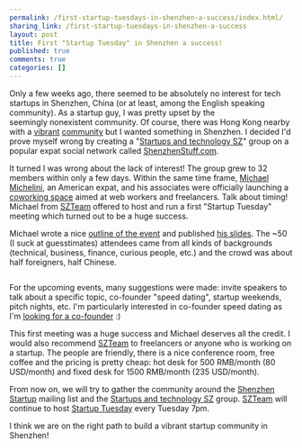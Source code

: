 ```yaml
---
permalink: /first-startup-tuesdays-in-shenzhen-a-success/index.html/
sharing_link: /first-startup-tuesdays-in-shenzhen-a-success
layout: post
title: First "Startup Tuesday" in Shenzhen a success!
published: true
comments: true
categories: []
---
```

<p>Only a few weeks ago, there seemed to be absolutely no interest for tech startups in Shenzhen, China (or at least, among the English speaking community). As a startup guy, I was pretty upset by the seemingly&nbsp;nonexistent&nbsp;community. Of course, there was Hong Kong nearby with a <a href="http://www.hksua.com.hk/">vibrant</a> <a href="http://boot.hk">community</a> but I wanted something in Shenzhen.&nbsp;I decided I'd prove myself wrong by creating a "<a href="http://www.shenzhenstuff.com/group/startups">Startups and technology SZ</a>" group on a popular expat social network called <a href="http://ShenzhenStuff.com">ShenzhenStuff.com</a>.&nbsp;</p>
<p>It turned I was wrong about the lack of interest! The group grew to 32 members within only a few days. Within the same time frame, <a href="http://blog.michaelmichelini.com/">Michael Michelini</a>, an American expat, and his associates were officially launching a <a href="http://www.szteam.com">coworking space</a> aimed at web workers and freelancers. Talk about timing! Michael from&nbsp;<a href="http://www.szteam.com">SZTeam</a>&nbsp;offered to host and run a first "Startup Tuesday" meeting which turned out to be a huge success.</p>
<p>Michael wrote a nice <a href="http://szteam.com/387">outline of the event</a>&nbsp;and published <a href="http://szteam.com/wp-content/uploads/2011/08/Shenzhen-Team-Startups-Tuesday.pdf">his slides</a>. The ~50 (I suck at guesstimates) attendees came from all kinds of backgrounds (technical, business, finance, curious people, etc.) and the crowd was about half foreigners, half Chinese.&nbsp;</p>
<p />
<div><img src="http://blog.michaelmichelini.com/wp-content/uploads/2011/08/hugely-successful-shenzhen-startup-meeting-tuesday.jpg" alt="" /></div>
<p />
<div>For the upcoming events, many suggestions were made: invite speakers to talk about a specific topic, co-founder "speed dating", startup weekends, pitch nights, etc. I'm particularly interested in co-founder speed dating as I'm <a href="mailto:olalonde@gmail.com">looking for a co-founder</a> :)</div>
<p />
<div>This first meeting was a huge success and Michael deserves all the credit. I would also&nbsp;recommend <a href="http://www.szteam.com">SZTeam</a> to freelancers or anyone who is working on a startup. The people are friendly, there is a nice conference room, free coffee and the pricing is pretty cheap: hot desk for 500 RMB/month (80 USD/month) and fixed desk for 1500 RMB/month (235 USD/month).</div>
<p />
<div>
<div>From now on, we will try to gather the community around the <a href="http://groups.google.com/group/shenzhen-startup/subscribe">Shenzhen Startup</a> mailing list and the <a href="http://www.shenzhenstuff.com/group/startups">Startups and technology SZ</a> group. <a href="http://www.szteam.com">SZTeam</a> will continue to host <a href="http://szteam.com/location">Startup Tuesday</a>&nbsp;every Tuesday 7pm.</div>
</div>
<p />
<div>I think we are on the right path to build a vibrant startup community in Shenzhen!</div>
